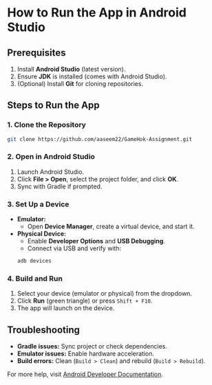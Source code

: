 # How to Run the App in Android Studio

## Prerequisites
1. Install **Android Studio** (latest version).
2. Ensure **JDK** is installed (comes with Android Studio).
3. (Optional) Install **Git** for cloning repositories.

## Steps to Run the App

### 1. Clone the Repository
```bash
git clone https://github.com/aaseem22/GameHok-Assignment.git
```

### 2. Open in Android Studio
1. Launch Android Studio.
2. Click **File > Open**, select the project folder, and click **OK**.
3. Sync with Gradle if prompted.

### 3. Set Up a Device
- **Emulator:**
  - Open **Device Manager**, create a virtual device, and start it.
- **Physical Device:**
  - Enable **Developer Options** and **USB Debugging**.
  - Connect via USB and verify with:
  ```bash
  adb devices
  ```

### 4. Build and Run
1. Select your device (emulator or physical) from the dropdown.
2. Click **Run** (green triangle) or press `Shift + F10`.
3. The app will launch on the device.

## Troubleshooting
- **Gradle issues:** Sync project or check dependencies.
- **Emulator issues:** Enable hardware acceleration.
- **Build errors:** Clean (`Build > Clean`) and rebuild (`Build > Rebuild`).

For more help, visit [Android Developer Documentation](https://developer.android.com/docs).

